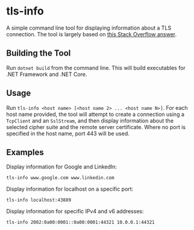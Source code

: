 ﻿# tls-info

A simple command line tool for displaying information about a TLS connection. The tool is largely based on [this Stack Overflow answer](https://stackoverflow.com/a/48675492). 


## Building the Tool

Run `dotnet build` from the command line. This will build executables for .NET Framework and .NET Core.


## Usage

Run `tls-info <host name> [<host name 2> ... <host name N>]`. For each host name provided, the tool will attempt to create a connection using a `TcpClient` and an `SslStream`, and then display information about the selected cipher suite and the remote server certificate. Where no port is specified in the host name, port 443 will be used.


## Examples

Display information for Google and LinkedIn:

	tls-info www.google.com www.linkedin.com


Display information for localhost on a specific port:

	tls-info localhost:43889


Display information for specific IPv4 and v6 addresses:

	tls-info 2002:0a00:0001::0a00:0001:44321 10.0.0.1:44321
